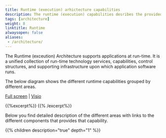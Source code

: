 ```yaml
---
title: Runtime (execution) arhictecture capabilities
description: The runtime (execution) capabilities desribes the provided capabilites by the architecture components.
tags: [architecture]
weight: 8
linktitle: Runtime
alwaysopen: false
aliases:
 - /architecture/
---
```


The Runtime (exceution) Architecture supports applications at run-time. 
It is a unified collection of run-time technology services, capabilities, control structures, and supporting infrastructure upon which application software runs.  

The below diagram shows the different runtime capabilities grouped by different areas. 

[Full screen](/teknologi/altinnstudio/architecture/capabilities/runtime/runtime_capabilities.svg") | [Visio](/teknologi/altinnstudio/architecture/capabilities/runtime/runtime_capabilities.vsdx)

{{%excerpt%}}
<object data="/teknologi/altinnstudio/architecture/capabilities/runtime/runtime_capabilities.svg" type="image/svg+xml" style="width: 100%;"></object>
{{% /excerpt%}}

Below you find detailed description of the different areas with links to the different components that provides that capability.  

{{% children description="true" depth="1" %}}


